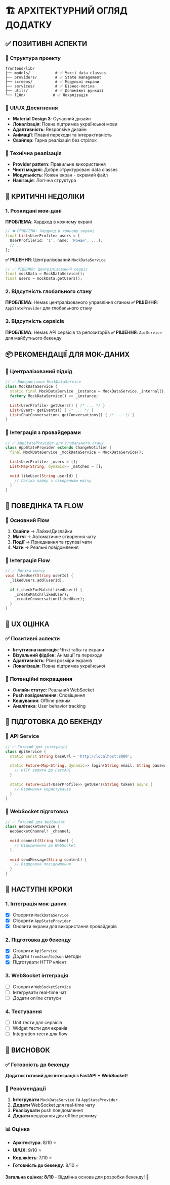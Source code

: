 # 🏗️ АРХІТЕКТУРНИЙ ОГЛЯД ДОДАТКУ

## ✅ **ПОЗИТИВНІ АСПЕКТИ**

### 🎯 **Структура проекту**
```
frontend/lib/
├── models/           # ✅ Чисті data classes
├── providers/        # ✅ State management
├── screens/          # ✅ Модульні екрани
├── services/         # ✅ Бізнес-логіка
├── utils/            # ✅ Допоміжні функції
└── l10n/            # ✅ Локалізація
```

### 🎨 **UI/UX Досягнення**
- **Material Design 3**: Сучасний дизайн
- **Локалізація**: Повна підтримка української мови
- **Адаптивність**: Responsive дизайн
- **Анімації**: Плавні переходи та інтерактивність
- **Свайпер**: Гарна реалізація без стрілок

### 🔧 **Технічна реалізація**
- **Provider pattern**: Правильне використання
- **Чисті моделі**: Добре структуровані data classes
- **Модульність**: Кожен екран - окремий файл
- **Навігація**: Логічна структура

## 🚨 **КРИТИЧНІ НЕДОЛІКИ**

### 1. **Розкидані мок-дані**
**ПРОБЛЕМА**: Хардкод в кожному екрані
```dart
// ❌ ПРОБЛЕМА: Хардкод в кожному екрані
final List<UserProfile> users = [
  UserProfile(id: '1', name: 'Роман', ...),
  // ...
];
```

**✅ РІШЕННЯ**: Централізований `MockDataService`
```dart
// ✅ РІШЕННЯ: Централізований сервіс
final mockData = MockDataService();
final users = mockData.getUsers();
```

### 2. **Відсутність глобального стану**
**ПРОБЛЕМА**: Немає централізованого управління станом
**✅ РІШЕННЯ**: `AppStateProvider` для глобального стану

### 3. **Відсутність сервісів**
**ПРОБЛЕМА**: Немає API сервісів та репозиторіїв
**✅ РІШЕННЯ**: `ApiService` для майбутнього бекенду

## 📦 **РЕКОМЕНДАЦІЇ ДЛЯ МОК-ДАНИХ**

### 🎯 **Централізований підхід**
```dart
// ✅ Використання MockDataService
class MockDataService {
  static final MockDataService _instance = MockDataService._internal();
  factory MockDataService() => _instance;
  
  List<UserProfile> getUsers() { /* ... */ }
  List<Event> getEvents() { /* ... */ }
  List<ChatConversation> getConversations() { /* ... */ }
}
```

### 🔄 **Інтеграція з провайдерами**
```dart
// ✅ AppStateProvider для глобального стану
class AppStateProvider extends ChangeNotifier {
  final MockDataService _mockDataService = MockDataService();
  
  List<UserProfile> _users = [];
  List<Map<String, dynamic>> _matches = [];
  
  void likeUser(String userId) {
    // Логіка лайку з створенням матчу
  }
}
```

## 💬 **ПОВЕДІНКА ТА FLOW**

### 🎯 **Основний Flow**
1. **Свайпи** → Лайки/Дизлайки
2. **Матчі** → Автоматичне створення чату
3. **Події** → Приєднання та групові чати
4. **Чати** → Реальні повідомлення

### 🔄 **Інтеграція Flow**
```dart
// ✅ Логіка матчу
void likeUser(String userId) {
  _likedUsers.add(userId);
  
  if (_checkForMatch(likedUser)) {
    _createMatch(likedUser);
    _createConversation(likedUser);
  }
}
```

## 📱 **UX ОЦІНКА**

### ✅ **Позитивні аспекти**
- **Інтуїтивна навігація**: Чіткі табы та екрани
- **Візуальний фідбек**: Анімації та переходи
- **Адаптивність**: Різні розміри екранів
- **Локалізація**: Повна підтримка української

### 🚨 **Потенційні покращення**
- **Онлайн статус**: Реальний WebSocket
- **Push повідомлення**: Сповіщення
- **Кешування**: Offline режим
- **Аналітика**: User behavior tracking

## 🔌 **ПІДГОТОВКА ДО БЕКЕНДУ**

### 🎯 **API Service**
```dart
// ✅ Готовий для інтеграції
class ApiService {
  static const String baseUrl = 'http://localhost:8000';
  
  static Future<Map<String, dynamic>> login(String email, String password) async {
    // HTTP запити до FastAPI
  }
  
  static Future<List<UserProfile>> getUsers(String token) async {
    // Отримання користувачів
  }
}
```

### 🔄 **WebSocket підготовка**
```dart
// ✅ Готовий для WebSocket
class WebSocketService {
  WebSocketChannel? _channel;
  
  void connect(String token) {
    // Підключення до WebSocket
  }
  
  void sendMessage(String content) {
    // Відправка повідомлення
  }
}
```

## 🚀 **НАСТУПНІ КРОКИ**

### 1. **Інтеграція мок-даних**
- [x] Створити `MockDataService`
- [x] Створити `AppStateProvider`
- [x] Оновити екрани для використання провайдерів

### 2. **Підготовка до бекенду**
- [x] Створити `ApiService`
- [x] Додати `fromJson`/`toJson` методи
- [x] Підготувати HTTP клієнт

### 3. **WebSocket інтеграція**
- [ ] Створити `WebSocketService`
- [ ] Інтегрувати real-time чат
- [ ] Додати online статуси

### 4. **Тестування**
- [ ] Unit тести для сервісів
- [ ] Widget тести для екранів
- [ ] Integration тести для flow

## 🎯 **ВИСНОВОК**

### ✅ **Готовність до бекенду**
**Додаток готовий для інтеграції з FastAPI + WebSocket!**

### 🚀 **Рекомендації**
1. **Інтегрувати** `MockDataService` та `AppStateProvider`
2. **Додати** WebSocket для real-time чату
3. **Реалізувати** push повідомлення
4. **Додати** кешування для offline режиму

### 📊 **Оцінка**
- **Архітектура**: 8/10 ⭐
- **UI/UX**: 9/10 ⭐
- **Код якість**: 7/10 ⭐
- **Готовність до бекенду**: 8/10 ⭐

**Загальна оцінка: 8/10** - Відмінна основа для розробки бекенду! 🎉
